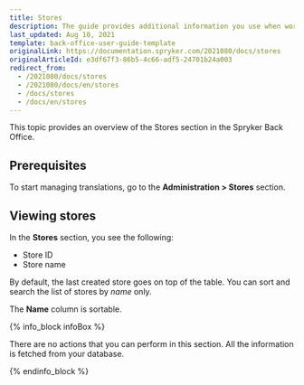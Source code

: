 ```yaml
---
title: Stores
description: The guide provides additional information you use when working with stores in the Back Office.
last_updated: Aug 10, 2021
template: back-office-user-guide-template
originalLink: https://documentation.spryker.com/2021080/docs/stores
originalArticleId: e3df67f3-86b5-4c66-adf5-24701b24a003
redirect_from:
  - /2021080/docs/stores
  - /2021080/docs/en/stores
  - /docs/stores
  - /docs/en/stores
---
```


This topic provides an overview of the Stores section in the Spryker Back Office.

## Prerequisites

To start managing translations, go to the **Administration&nbsp;<span aria-label="and then">></span> Stores** section.

## Viewing stores

In the **Stores** section, you see the following:
* Store ID
* Store name

By default, the last created store goes on top of the table. You can sort and search the list of stores by *name* only.

The **Name** column is sortable.

{% info_block infoBox %}

There are no actions that you can perform in this section. All the information is fetched from your database.

{% endinfo_block %}
